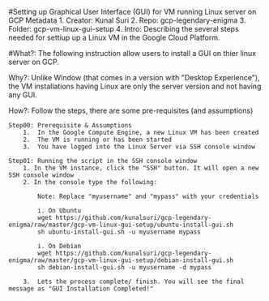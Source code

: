 #Setting up Graphical User Interface (GUI) for VM running Linux server on GCP
	Metadata
		1.	Creator:	Kunal Suri
		2.	Repo:		gcp-legendary-enigma
		3. 	Folder:		gcp-vm-linux-gui-setup
		4. 	Intro:		Describing the several steps needed for settiup up a Linux VM in the Google Cloud Platform.
		

#What?:	
The following instruction allow users to install a GUI on thier linux server on GCP. 

Why?:	Unlike Window (that comes in a version with "Desktop Experience"), the VM installations having Linux are only the server version and not having any GUI.

How?:	Follow the steps, there are some pre-requisites (and assumptions)

	Step00:	Prerequisite & Assumptions
		1.	In the Google Compute Engine, a new Linux VM has been created
		2.	The VM is running or has been started 
		3. 	You have logged into the Linux Server via SSH console window 
		
	Step01: Running the script in the SSH console window
		1. In the VM instance, click the "SSH" button. It will open a new SSH console window
		2. In the console type the following:
			
			Note: Replace "myusername" and "mypass" with your credentials
			
			i. On Ubuntu
			wget https://github.com/kunalsuri/gcp-legendary-enigma/raw/master/gcp-vm-linux-gui-setup/ubuntu-install-gui.sh
			sh ubuntu-install-gui.sh -u myusername mypass
			
			i. On Debian
			wget https://github.com/kunalsuri/gcp-legendary-enigma/raw/master/gcp-vm-linux-gui-setup/debian-install-gui.sh
			sh debian-install-gui.sh -u myusername -d mypass
			
		3.	Lets the process complete/ finish. You will see the final message as "GUI Installation Completed!"
